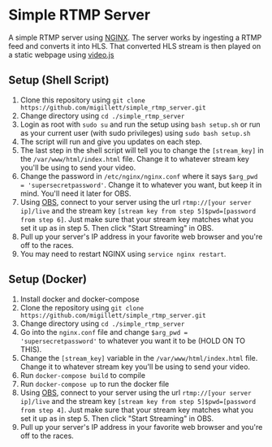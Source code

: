 # Simple RTMP Server
A simple RTMP server using [NGINX](https://nginx.org/en/docs/). The server works by ingesting a RTMP feed and converts it into HLS. That converted HLS stream is then played on a static webpage using [video.js](https://videojs.com/)

## Setup (Shell Script)
1. Clone this repository using `git clone https://github.com/migillett/simple_rtmp_server.git`
2. Change directory using `cd ./simple_rtmp_server`
3. Login as root with `sudo su` and run the setup using `bash setup.sh` or run as your current user (with sudo privileges) using `sudo bash setup.sh`
4. The script will run and give you updates on each step.
5. The last step in the shell script will tell you to change the `[stream_key]` in the `/var/www/html/index.html` file. Change it to whatever stream key you'll be using to send your video.
6. Change the password in `/etc/nginx/nginx.conf` where it says `$arg_pwd = 'supersecretpassword'`. Change it to whatever you want, but keep it in mind. You'll need it later for OBS.
7. Using [OBS](https://obsproject.com/), connect to your server using the url `rtmp://[your server ip]/live` and the stream key `[stream key from step 5]$pwd=[password from step 6]`. Just make sure that your stream key matches what you set it up as in step 5. Then click "Start Streaming" in OBS.
8. Pull up your server's IP address in your favorite web browser and you're off to the races.
9. You may need to restart NGINX using `service nginx restart`.

## Setup (Docker)
1. Install docker and docker-compose
2. Clone the repository using `git clone https://github.com/migillett/simple_rtmp_server.git`
3. Change directory using `cd ./simple_rtmp_server`
4. Go into the `nginx.conf` file and change `$arg_pwd = 'supersecretpassword'` to whatever you want it to be (HOLD ON TO THIS).
5. Change the `[stream_key]` variable in the `/var/www/html/index.html` file. Change it to whatever stream key you'll be using to send your video.
6. Run `docker-compose build` to compile
7. Run `docker-compose up` to run the docker file
8. Using [OBS](https://obsproject.com/), connect to your server using the url `rtmp://[your server ip]/live` and the stream key `[stream key from step 5]$pwd=[password from step 4]`. Just make sure that your stream key matches what you set it up as in step 5. Then click "Start Streaming" in OBS.
9. Pull up your server's IP address in your favorite web browser and you're off to the races.
